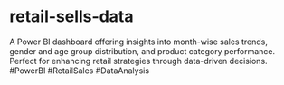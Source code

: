 # retail-sells-data
A Power BI dashboard offering insights into month-wise sales trends, gender and age group distribution, and product category performance. Perfect for enhancing retail strategies through data-driven decisions.  #PowerBI #RetailSales #DataAnalysis
